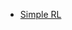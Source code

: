 
 - [Simple RL](https://nbviewer.jupyter.org/github/uzay00/CMPE373/blob/master/2019/Lecture8%20-%20Reinforcement%20Learning/Simple%20RL.ipynb)
